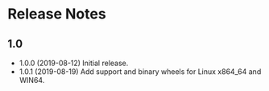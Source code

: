 # Release Notes

## 1.0

* 1.0.0 (2019-08-12) Initial release.
* 1.0.1 (2019-08-19) Add support and binary wheels for Linux x864_64 and WIN64.
